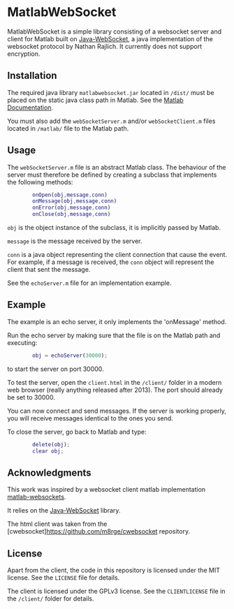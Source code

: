 MatlabWebSocket
===============

MatlabWebSocket is a simple library consisting of a websocket server and client for Matlab built on [Java-WebSocket](https://github.com/TooTallNate/Java-WebSocket), a java implementation of the websocket protocol by Nathan Rajlich. It currently does not support encryption.

Installation
------------
The required java library `matlabwebsocket.jar` located in `/dist/` must be placed on the static java class path in Matlab. See the [Matlab Documentation](http://www.mathworks.com/help/matlab/matlab_external/bringing-java-classes-and-methods-into-matlab-workspace.html).

You must also add the `webSocketServer.m` and/or `webSocketClient.m` files located in `/matlab/` file to the Matlab path.

Usage
------------

The `webSocketServer.m` file is an abstract Matlab class. The behaviour of the server must therefore be defined by creating a subclass that implements the following methods:

```matlab
        onOpen(obj,message,conn)
        onMessage(obj,message,conn)
        onError(obj,message,conn)
        onClose(obj,message,conn)
```

`obj` is the object instance of the subclass, it is implicitly passed by Matlab.

`message` is the message received by the server.

`conn` is a java object representing the client connection that cause the event. For example, if a message is received, the `conn` object will represent the client that sent the message.

See the `echoServer.m` file for an implementation example.

Example
------
The example is an echo server, it only implements the 'onMessage' method.

Run the echo server by making sure that the file is on the Matlab path and executing:
```matlab
        obj = echoServer(30000);
```
to start the server on port 30000.

To test the server, open the `client.html` in the `/client/` folder in a modern web browser (really anything released after 2013). The port should already be set to 30000.

You can now connect and send messages. If the server is working properly, you will receive messages identical to the ones you send.

To close the server, go back to Matlab and type:
```matlab
        delete(obj);
		clear obj;
```

Acknowledgments
-------

This work was inspired by a websocket client matlab implementation [matlab-websockets](https://github.com/mingot/matlab-websockets).

It relies on the [Java-WebSocket](https://github.com/TooTallNate/Java-WebSocket) library.

The html client was taken from the [cwebsocket]https://github.com/m8rge/cwebsocket repository.

License
-------

Apart from the client, the code in this repository is licensed under the MIT license. See the `LICENSE` file for details.

The client is licensed under the GPLv3 license. See the `CLIENTLICENSE` file in the `/client/` folder for details.